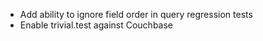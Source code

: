 - Add ability to ignore field order in query regression tests
- Enable trivial.test against Couchbase
